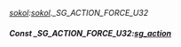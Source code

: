 _[sokol](../../modules/sokol/sokol-module.md):[sokol](../../modules/sokol/sokol-module.md).\_SG\_ACTION\_FORCE\_U32_
##### Const \_SG\_ACTION\_FORCE\_U32:[sg_action](../../modules/sokol/sokol-sg_action.md)
